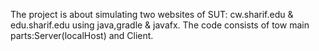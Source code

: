 The project is about simulating two websites of SUT: cw.sharif.edu & edu.sharif.edu using java,gradle & javafx.
The code consists of tow main parts:Server(localHost) and Client.
